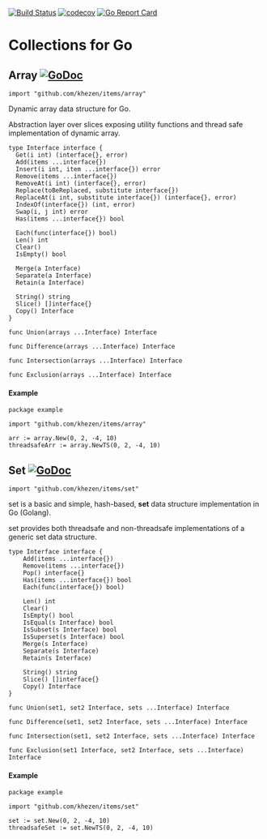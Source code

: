 [![Build Status](http://img.shields.io/travis/Khezen/array.svg?style=flat-square)](https://travis-ci.org/Khezen/items) [![codecov](https://img.shields.io/codecov/c/github/Khezen/array/master.svg?style=flat-square)](https://codecov.io/gh/Khezen/items)
[![Go Report Card](https://goreportcard.com/badge/github.com/khezen/array?style=flat-square)](https://goreportcard.com/report/github.com/khezen/items)

# Collections for Go

## Array [![GoDoc](https://img.shields.io/badge/go-documentation-blue.svg?style=flat-square)](https://godoc.org/github.com/khezen/items/array)

`
import "github.com/khezen/items/array"
`

Dynamic array data structure for Go.

Abstraction layer over slices exposing utility functions and thread safe implementation of dynamic array.

```golang
type Interface interface {
  Get(i int) (interface{}, error)
  Add(items ...interface{})
  Insert(i int, item ...interface{}) error
  Remove(items ...interface{})
  RemoveAt(i int) (interface{}, error)
  Replace(toBeReplaced, substitute interface{})
  ReplaceAt(i int, substitute interface{}) (interface{}, error)
  IndexOf(interface{}) (int, error)
  Swap(i, j int) error
  Has(items ...interface{}) bool

  Each(func(interface{}) bool)
  Len() int
  Clear()
  IsEmpty() bool

  Merge(a Interface)
  Separate(a Interface)
  Retain(a Interface)

  String() string
  Slice() []interface{}
  Copy() Interface
}
```

```golang
func Union(arrays ...Interface) Interface
```
```golang
func Difference(arrays ...Interface) Interface
```
```golang
func Intersection(arrays ...Interface) Interface
```
```golang
func Exclusion(arrays ...Interface) Interface
```

#### Example

```golang
package example

import "github.com/khezen/items/array"

arr := array.New(0, 2, -4, 10)
threadsafeArr := array.NewTS(0, 2, -4, 10)
```


## Set [![GoDoc](https://img.shields.io/badge/go-documentation-blue.svg?style=flat-square)](https://godoc.org/github.com/khezen/items/set)

`
import "github.com/khezen/items/set"
`


set is a basic and simple, hash-based, **set** data structure implementation
in Go (Golang).

set provides both threadsafe and non-threadsafe implementations of a generic
set data structure.

```Golang
type Interface interface {
	Add(items ...interface{})
	Remove(items ...interface{})
	Pop() interface{}
	Has(items ...interface{}) bool
	Each(func(interface{}) bool)

	Len() int
	Clear()
	IsEmpty() bool
	IsEqual(s Interface) bool
	IsSubset(s Interface) bool
	IsSuperset(s Interface) bool
	Merge(s Interface)
	Separate(s Interface)
	Retain(s Interface)

	String() string
	Slice() []interface{}
	Copy() Interface
}
```

```golang
func Union(set1, set2 Interface, sets ...Interface) Interface
```
```golang
func Difference(set1, set2 Interface, sets ...Interface) Interface
```
```golang
func Intersection(set1, set2 Interface, sets ...Interface) Interface
```
```golang
func Exclusion(set1 Interface, set2 Interface, sets ...Interface) Interface
```


#### Example
```golang
package example

import "github.com/khezen/items/set"

set := set.New(0, 2, -4, 10)
threadsafeSet := set.NewTS(0, 2, -4, 10)
```
